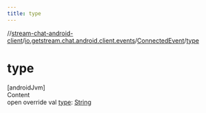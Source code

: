 ```yaml
---
title: type
---
```

//[stream-chat-android-client](../../../index.md)/[io.getstream.chat.android.client.events](../index.md)/[ConnectedEvent](index.md)/[type](type.md)



# type  
[androidJvm]  
Content  
open override val [type](type.md): [String](https://kotlinlang.org/api/latest/jvm/stdlib/kotlin/-string/index.html)  



